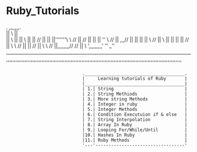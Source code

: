 # Ruby_Tutorials

.
                           ,,,,,,,.                              
                          ||      \\                      ||             
                          ||       \\                     ||
                          ||        \\                    ||
                          ||        //   ||           ||  ||'''''''\\    \\     //
                          ||      //     ||           ||  ||        ''    \\   //
                          || ,,,//       ||           ||  ||        ||     \\ //
                          ||    \\       ||           ||  ||        ||      //
                          ||     \\      \\           //  ||        ||     //
                          ||      \\      \\         //   ||,,,,,,,,//    //
                          ||       \\      ',,,,,,,,,'    ''            _''
                    
__________________________________________________________________________________________________________________
''''''''''''''''''''''''''''''''''''''''''''''''''''''''''''''''''''''''''''''''''''''''''''''''''''''''''''''''''

                                 .______________________________________.
                                 |     Learning tutorials of Ruby       |
                                 |______________________________________|
                                 | 1.| String                           |
                                 | 2.| String Methiods                  |
                                 | 3.| More string Methods              |
                                 | 4.| Integer in ruby                  | 
                                 | 5.| Integer Methods                  | 
                                 | 6.| Condition Executuion if & else   |
                                 | 7.| String Interpolation             |
                                 | 8.| Array In Ruby                    |
                                 | 9.| Looping For/While/Until          |
                                 |10.| Hashes In Ruby                   |
                                 |11.| Ruby Methods                     |
                                 '---'----------------------------------'
